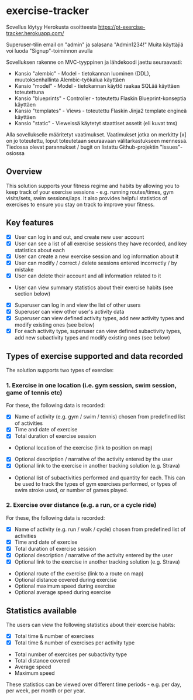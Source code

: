 # exercise-tracker

Sovellus löytyy Herokusta osoitteesta https://pt-exercise-tracker.herokuapp.com/

Superuser-tilin email on "admin" ja salasana "Admin1234!"
Muita käyttäjiä voi luoda "Signup"-toiminnon avulla

Sovelluksen rakenne on MVC-tyyppinen ja lähdekoodi jaettu seuraavasti:

- Kansio "alembic" - Model - tietokannan luominen (DDL), muutoksenhallinta Alembic-työkalua käyttäen
- Kansio "model" - Model - tietokannan käyttö raakaa SQLää käyttäen toteutettuna
- Kansio "blueprints" - Controller - toteutettu Flaskin Blueprint-konseptia käyttäen
- Kansio "templates" - Views - toteutettu Flaskin Jinja2 template engineä käyttäen
- Kansio "static" - Vieweissä käytetyt staattiset assetit (eli kuvat tms)

Alla sovellukselle määritetyt vaatimukset. Vaatimukset jotka on merkitty [x] on jo toteutettu, loput toteutetaan seuraavaan välitarkastukseen mennessä. 
Tiedossa olevat parannukset / bugit on listattu Github-projektin "Issues"-osiossa

## Overview

This solution supports your fitness regime and habits by allowing you to keep track of your exercise sessions - e.g. running routes/times, gym visits/sets, swim sessions/laps. It also provides helpful statistics of exercises to ensure you stay on track to improve your fitness. 

## Key features

- [x] User can log in and out, and create new user account
- [x] User can see a list of all exercise sessions they have recorded, and key statistics about each
- [x] User can create a new exercise session and log information about it
- [x] User can modify / correct / delete sessions entered incorrectly / by mistake
- [x] User can delete their account and all information related to it
- User can view summary statistics about their exercise habits (see section below)
- [x] Superuser can log in and view the list of other users
- [x] Superuser can view other user's activity data
- [x] Superuser can view defined activity types, add new activity types and modify existing ones (see below)
- [x] For each activity type, superuser can view defined subactivity types, add new subactivity types and modify existing ones (see below)

## Types of exercise supported and data recorded

The solution supports two types of exercise:

### 1. Exercise in one location (i.e. gym session, swim session, game of tennis etc)

For these, the following data is recorded:

- [x] Name of activity (e.g. gym / swim / tennis) chosen from predefined list of activities
- [x] Time and date of exercise
- [x] Total duration of exercise session
- Optional location of the exercise (link to position on map)
- [x] Optional description / narrative of the activity entered by the user
- [x] Optional link to the exercise in another tracking solution (e.g. Strava)
- Optional list of subactivities performed and quantity for each. This can be used to track the types of gym exercises performed, or types of swim stroke used, or number of games played. 

### 2. Exercise over distance (e.g. a run, or a cycle ride)

For these, the following data is recorded:

- [x] Name of activity (e.g. run / walk / cycle) chosen from predefined list of activities
- [x] Time and date of exercise
- [x] Total duration of exercise session
- [x] Optional description / narrative of the activity entered by the user
- [x] Optional link to the exercise in another tracking solution (e.g. Strava)
- Optional route of the exercise (link to a route on map)
- Optional distance covered during exercise
- Optional maximum speed during exercise
- Optional average speed during exercise

## Statistics available

The users can view the following statistics about their exercise habits:

- [x] Total time & number of exercises
- [x] Total time & number of exercises per activity type
- Total number of exercises per subactivity type
- Total distance covered
- Average speed 
- Maximum speed

These statistics can be viewed over different time periods - e.g. per day, per week, per month or per year. 
